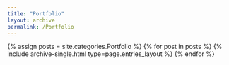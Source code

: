 ```yaml
---
title: "Portfolio"
layout: archive
permalink: /Portfolio
---
```



{% assign posts = site.categories.Portfolio %}
{% for post in posts %} {% include archive-single.html type=page.entries_layout %} {% endfor %}